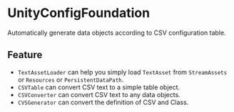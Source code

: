 # UnityConfigFoundation
Automatically generate data objects according to CSV configuration table.

## Feature
* `TextAssetLoader` can help you simply load `TextAsset` from `StreamAssets` or `Resources` or `PersistentDataPath`.
* `CSVTable` can convert CSV text to a simple table object.
* `CSVConverter` can convert CSV text to any data objects.
* `CVSGenerator` can convert the definition of CSV and Class.
